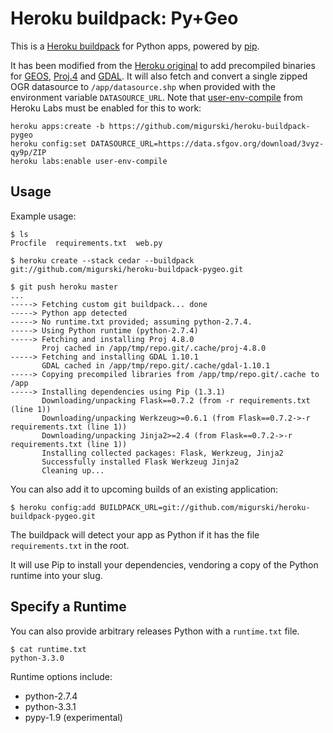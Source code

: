 Heroku buildpack: Py+Geo
========================

This is a [Heroku buildpack](http://devcenter.heroku.com/articles/buildpacks) for Python apps, powered by [pip](http://www.pip-installer.org/).

It has been modified from the [Heroku original](https://github.com/heroku/heroku-buildpack-python) to add precompiled binaries for [GEOS](http://trac.osgeo.org/geos/), [Proj.4](http://trac.osgeo.org/proj/) and [GDAL](http://trac.osgeo.org/gdal/).
It will also fetch and convert a single zipped OGR datasource to `/app/datasource.shp` when provided with the environment variable `DATASOURCE_URL`.
Note that [user-env-compile](https://devcenter.heroku.com/articles/labs-user-env-compile) from Heroku Labs must be enabled for this to work:

    heroku apps:create -b https://github.com/migurski/heroku-buildpack-pygeo
    heroku config:set DATASOURCE_URL=https://data.sfgov.org/download/3vyz-qy9p/ZIP
    heroku labs:enable user-env-compile

Usage
-----

Example usage:

    $ ls
    Procfile  requirements.txt  web.py

    $ heroku create --stack cedar --buildpack git://github.com/migurski/heroku-buildpack-pygeo.git

    $ git push heroku master
    ...
    -----> Fetching custom git buildpack... done
    -----> Python app detected
    -----> No runtime.txt provided; assuming python-2.7.4.
    -----> Using Python runtime (python-2.7.4)
    -----> Fetching and installing Proj 4.8.0
           Proj cached in /app/tmp/repo.git/.cache/proj-4.8.0
    -----> Fetching and installing GDAL 1.10.1
           GDAL cached in /app/tmp/repo.git/.cache/gdal-1.10.1
    -----> Copying precompiled libraries from /app/tmp/repo.git/.cache to /app
    -----> Installing dependencies using Pip (1.3.1)
           Downloading/unpacking Flask==0.7.2 (from -r requirements.txt (line 1))
           Downloading/unpacking Werkzeug>=0.6.1 (from Flask==0.7.2->-r requirements.txt (line 1))
           Downloading/unpacking Jinja2>=2.4 (from Flask==0.7.2->-r requirements.txt (line 1))
           Installing collected packages: Flask, Werkzeug, Jinja2
           Successfully installed Flask Werkzeug Jinja2
           Cleaning up...

You can also add it to upcoming builds of an existing application:

    $ heroku config:add BUILDPACK_URL=git://github.com/migurski/heroku-buildpack-pygeo.git

The buildpack will detect your app as Python if it has the file `requirements.txt` in the root. 

It will use Pip to install your dependencies, vendoring a copy of the Python runtime into your slug. 

Specify a Runtime
-----------------

You can also provide arbitrary releases Python with a `runtime.txt` file.

    $ cat runtime.txt
    python-3.3.0
    
Runtime options include:

- python-2.7.4
- python-3.3.1
- pypy-1.9 (experimental)
